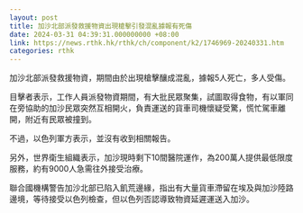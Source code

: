 ```yaml
---
layout: post
title: 加沙北部派發救援物資出現槍擊引發混亂據報有死傷
date: 2024-03-31 04:39:31.000000000 +08:00
link: https://news.rthk.hk/rthk/ch/component/k2/1746969-20240331.htm
categories: rthk
---
```


加沙北部派發救援物資，期間由於出現槍擊釀成混亂，據報5人死亡，多人受傷。

目擊者表示，工作人員派發物資期間，有大批民眾聚集，試圖取得食物，有以軍同在旁協助的加沙民眾突然互相開火，負責運送的貨車司機懷疑受驚，慌忙駕車離開，附近有民眾被撞到。

不過，以色列軍方表示，並沒有收到相關報告。

另外，世界衛生組織表示，加沙現時剩下10間醫院運作，為200萬人提供最低限度服務，約有9000人急需往外接受治療。

聯合國機構警告加沙北部已陷入飢荒邊緣，指出有大量貨車滯留在埃及與加沙陸路邊境，等待接受以色列檢查，但以色列否認導致物資延遲運送入加沙。
